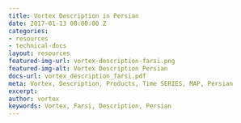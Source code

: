 ```yaml
---
title: Vortex Description in Persian
date: 2017-01-13 00:00:00 Z
categories:
- resources
- technical-docs
layout: resources
featured-img-url: vortex-description-farsi.png
featured-img-alt: Vortex Description Persian
docs-url: vortex_description_farsi.pdf
meta: Vortex, Description, Products, Time SERIES, MAP, Persian
excerpt: 
author: vortex
keywords: Vortex, Farsi, Description, Persian
---
```



